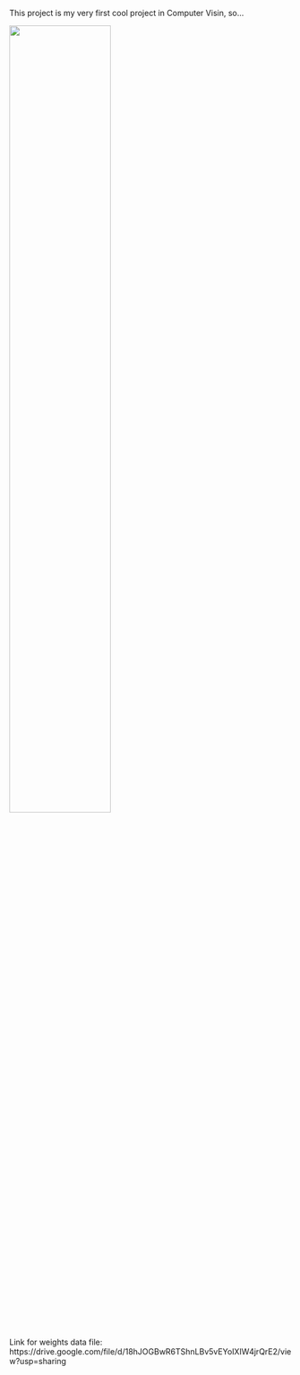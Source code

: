 This project is my very first cool project in Computer Visin, so...<br>

<img src='https://i.ibb.co/NxMBdQS/HAPPY-NEW-YEAR.png' width=60%>
<br>
Link for weights data file: https://drive.google.com/file/d/18hJOGBwR6TShnLBv5vEYoIXIW4jrQrE2/view?usp=sharing
